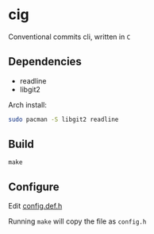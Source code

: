 # cig

Conventional commits cli, written in `C`

## Dependencies

- readline
- libgit2

Arch install:
```bash
sudo pacman -S libgit2 readline
```

## Build

`make`

## Configure

Edit [config.def.h](./config.def.h)

Running `make` will copy the file as `config.h`
